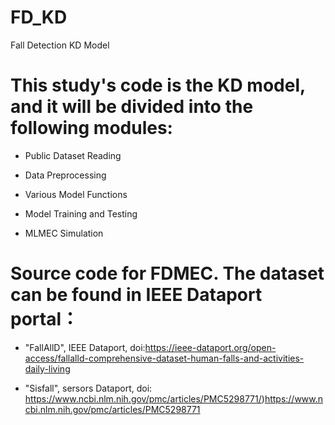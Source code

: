 # FD_KD
Fall Detection KD Model
#  This study's code is the KD model, and it will be divided into the following modules:

  * Public Dataset Reading

  * Data Preprocessing

  * Various Model Functions

  * Model Training and Testing

  * MLMEC Simulation


#  Source code for FDMEC. The dataset can be found in IEEE Dataport portal：
  * "FallAllD", IEEE Dataport, doi:https://ieee-dataport.org/open-access/fallalld-comprehensive-dataset-human-falls-and-activities-daily-living

  * "Sisfall", sersors Dataport, doi: https://www.ncbi.nlm.nih.gov/pmc/articles/PMC5298771/)https://www.ncbi.nlm.nih.gov/pmc/articles/PMC5298771
